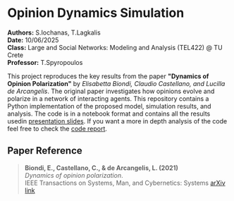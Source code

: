 # Opinion Dynamics Simulation

**Authors:** S.Iochanas, T.Lagkalis  
**Date:** 10/06/2025  
**Class:** Large and Social Networks: Modeling and Analysis (TEL422) @ TU Crete  
**Professor:**  T.Spyropoulos

This project reproduces the key results from the paper **"Dynamics of Opinion Polarization"** by *Elisabetta Biondi, Claudio Castellano, and Lucilla de Arcangelis*. The original paper investigates how opinions evolve and polarize in a network of interacting agents. This repository contains a Python implementation of the proposed model, simulation results, and analysis. The code is in a notebook format and contains all the results usedin [presentation slides](). If you want a more in depth analysis of the code feel free to check the [code report]().

## Paper Reference

> **Biondi, E., Castellano, C., & de Arcangelis, L. (2021)**  
> *Dynamics of opinion polarization*.  
> IEEE Transactions on Systems, Man, and Cybernetics: Systems
> [arXiv link](https://arxiv.org/abs/2206.06134)  



